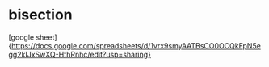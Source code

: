 # bisection
[google sheet]{https://docs.google.com/spreadsheets/d/1vrx9smyAATBsCO0OCQkFpN5egg2kIJxSwXQ-HthRnhc/edit?usp=sharing}
